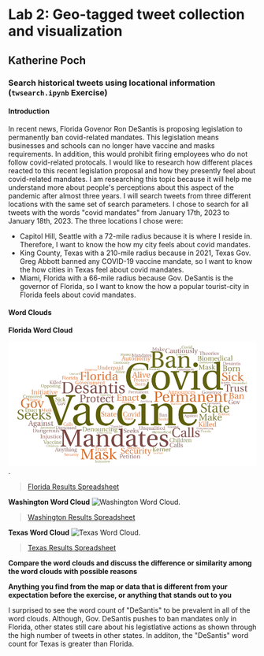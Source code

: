 # Lab 2: Geo-tagged tweet collection and visualization
## Katherine Poch



### Search historical tweets using locational information (`twsearch.ipynb` Exercise)


#### Introduction

In recent news, Florida Govenor Ron DeSantis is proposing legislation to permanently ban covid-related mandates. This legislation means businesses and schools can no longer have vaccine and masks requirements. In addition, this would prohibit firing employees who do not follow covid-related protocals. I would like to research how different places reacted to this recent legislation proposal and how they presently feel about covid-related mandates. I am researching this topic because it will help me understand more about people's perceptions about this aspect of the pandemic after almost three years. I will search tweets from three different locations with the same set of search parameters.  I chose to search for all tweets with the words "covid mandates" from January 17th, 2023 to January 18th, 2023. The three locations I chose were:
 - Capitol Hill, Seattle with a 72-mile radius because it is where I reside in. Therefore, I want to know the how my city feels about covid mandates. 
  - King County, Texas with a 210-mile radius because in 2021, Texas Gov. Greg Abbott banned any COVID-19 vaccine mandate, so I want to know the how cities in Texas feel about covid mandates.  
  - Miami, Florida with a 66-mile radius because Gov. DeSantis is the governor of Florida, so I want to know the how a popular tourist-city in Florida feels about covid mandates.  
 

 #### Word Clouds


**Florida Word Cloud**


 ![Florida Word Cloud](https://github.com/kvpoch/-geo-tagged-tweets/blob/main/img/Florida.png).

> [Florida Results Spreadsheet](../-geo-tagged-tweets/assets/twsearch-result-florida.csv)



**Washington Word Cloud**
 ![Washington Word Cloud](../-geo-tagged-tweets/img/seattle.png).

>[Washington Results Spreadsheet](../-geo-tagged-tweets/assets/twsearch-result-florida.csv) 



**Texas Word Cloud** 
 ![Texas Word Cloud](../-geo-tagged-tweets/img/texas.png).


>[Texas Results Spreadsheet](../-geo-tagged-tweets/assets/twsearch-result-texas.csv)



**Compare the word clouds and discuss the difference or similarity among the word clouds with possible reasons**



**Anything you find from the map or data that is different from your expectation before the exercise, or anything that stands out to you**

I surprised to see the word count of "DeSantis" to be prevalent in all of the word clouds. Although, Gov. DeSantis pushes to ban mandates only in Florida, other states still care about his legistlative actions as shown through the high number of tweets in other states. In additon, the "DeSantis"  word count for Texas is greater than Florida. 



